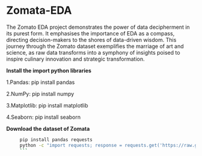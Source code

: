 # Zomata-EDA
The Zomato EDA project demonstrates the power of data decipherment in its purest form. 
It emphasises the importance of EDA as a compass, directing decision-makers to the shores of data-driven wisdom. 
This journey through the Zomato dataset exemplifies the marriage of art and science, as raw data transforms into a symphony of insights poised to inspire culinary innovation and strategic transformation.

**Install the import python libraries**

1.Pandas:
pip install pandas

2.NumPy:
pip install numpy

3.Matplotlib:
pip install matplotlib

4.Seaborn:
pip install seaborn

**Download the dataset of Zomata**
```bash
     pip install pandas requests
     python -c "import requests; response = requests.get('https://raw.githubusercontent.com/dsrscientist/DSData/master/zomato.csv'); open('zomato.csv', 'wb').write(response.content)"
     ```
